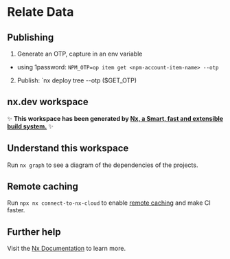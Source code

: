 # Relate Data

## Publishing

1. Generate an OTP, capture in an env variable
  - using 1password: `NPM_OTP=op item get <npm-account-item-name> --otp`
2. Publish: `nx deploy tree --otp ($GET_OTP)

## nx.dev workspace

✨ **This workspace has been generated by [Nx, a Smart, fast and extensible build system.](https://nx.dev)** ✨

## Understand this workspace

Run `nx graph` to see a diagram of the dependencies of the projects.

## Remote caching

Run `npx nx connect-to-nx-cloud` to enable [remote caching](https://nx.app) and make CI faster.

## Further help

Visit the [Nx Documentation](https://nx.dev) to learn more.
